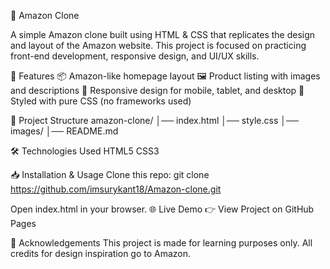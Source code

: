 🛒 Amazon Clone

A simple Amazon clone built using HTML & CSS that replicates the design and layout of the Amazon website. 
This project is focused on practicing front-end development, responsive design, and UI/UX skills.

🚀 Features
📦 Amazon-like homepage layout
🖼️ Product listing with images and descriptions
📱 Responsive design for mobile, tablet, and desktop
🎨 Styled with pure CSS (no frameworks used)

📂 Project Structure
amazon-clone/
│── index.html
│── style.css
│── images/
│── README.md

🛠️ Technologies Used
HTML5
CSS3


📥 Installation & Usage
Clone this repo:
git clone https://github.com/imsurykant18/Amazon-clone.git


Open index.html in your browser.
🌐 Live Demo
👉 View Project on GitHub Pages

🙌 Acknowledgements
This project is made for learning purposes only.
All credits for design inspiration go to Amazon.
